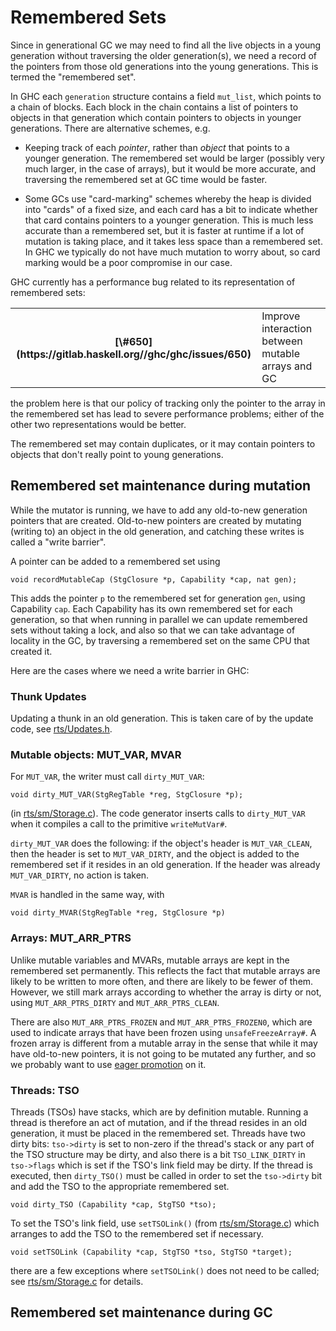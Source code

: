 # Remembered Sets


Since in generational GC we may need to find all the live objects in a young generation without traversing the older generation(s), we need a record of the pointers from those old generations into the young generations.  This is termed the "remembered set".  


In GHC each `generation` structure contains a field `mut_list`, which points to a chain of blocks.  Each block in the chain contains a list of pointers to objects in that generation which contain pointers to objects in younger generations.  There are alternative schemes, e.g.

- Keeping track of each *pointer*, rather than *object* that points to a younger generation.  The remembered set would
  be larger (possibly very much larger, in the case of arrays), but it would be more accurate, and traversing the
  remembered set at GC time would be faster.

- Some GCs use "card-marking" schemes whereby the heap is divided into "cards" of a fixed size, and each card has a bit to
  indicate whether that card contains pointers to a younger generation.  This is much less accurate than a remembered set,
  but it is faster at runtime if a lot of mutation is taking place, and it takes less space than a remembered set.  In GHC
  we typically do not have much mutation to worry about, so card marking would be a poor compromise in our case.


GHC currently has a performance bug related to its representation of remembered sets:

<table><tr><th>[\#650](https://gitlab.haskell.org//ghc/ghc/issues/650)</th>
<td>Improve interaction between mutable arrays and GC</td></tr></table>


the problem here is that our policy of tracking only the pointer to the array in the remembered set has lead to severe performance problems; either of the other two representations would be better.


The remembered set may contain duplicates, or it may contain pointers to objects that don't really point to young generations.

## Remembered set maintenance during mutation


While the mutator is running, we have to add any old-to-new generation pointers that are created.  Old-to-new pointers are created by mutating (writing to) an object in the old generation, and catching these writes is called a "write barrier".  


A pointer can be added to a remembered set using 

```wiki
void recordMutableCap (StgClosure *p, Capability *cap, nat gen);
```


This adds the pointer `p` to the remembered set for generation `gen`, using Capability `cap`.  Each Capability has its own remembered set for each generation, so that when running in parallel we can update remembered sets without taking a lock, and also so that we can take advantage of locality in the GC, by traversing a remembered set on the same CPU that created it.


Here are the cases where we need a write barrier in GHC:

### Thunk Updates


Updating a thunk in an old generation.  This is taken care of by the update code, see [rts/Updates.h](/trac/ghc/browser/ghc/rts/Updates.h).

### Mutable objects: MUT_VAR, MVAR


For `MUT_VAR`, the writer must call `dirty_MUT_VAR`:

```wiki
void dirty_MUT_VAR(StgRegTable *reg, StgClosure *p);
```


(in [rts/sm/Storage.c](/trac/ghc/browser/ghc/rts/sm/Storage.c)).  The code generator inserts calls to `dirty_MUT_VAR` when it compiles a call to the primitive `writeMutVar#`.

`dirty_MUT_VAR` does the following: if the object's header is `MUT_VAR_CLEAN`, then the header is set to `MUT_VAR_DIRTY`, and the object is added to the remembered set if it resides in an old generation.  If the header was already `MUT_VAR_DIRTY`, no action
is taken.

`MVAR` is handled in the same way, with 

```wiki
void dirty_MVAR(StgRegTable *reg, StgClosure *p)
```

### Arrays: MUT_ARR_PTRS


Unlike mutable variables and MVARs, mutable arrays are kept in the remembered set permanently.  This reflects the fact that mutable arrays are likely to be written to more often, and there are likely to be fewer of them.  However, we still mark arrays according to whether the array is dirty or not, using `MUT_ARR_PTRS_DIRTY` and `MUT_ARR_PTRS_CLEAN`.  


There are also `MUT_ARR_PTRS_FROZEN` and `MUT_ARR_PTRS_FROZEN0`, which are used to indicate arrays that have been frozen using `unsafeFreezeArray#`.  A frozen array is different from a mutable array in the sense that while it may have old-to-new pointers, it is not going to be mutated any further, and so we probably want to use [eager promotion](commentary/rts/storage/gc/eager-promotion) on it.

### Threads: TSO


Threads (TSOs) have stacks, which are by definition mutable.  Running a thread is therefore an act of mutation, and if the
thread resides in an old generation, it must be placed in the remembered set.  Threads have two dirty bits: `tso->dirty`
is set to non-zero if the thread's stack or any part of the TSO structure may be dirty, and also there is a bit
`TSO_LINK_DIRTY` in `tso->flags` which is set if the TSO's link field may be dirty.  If the thread is executed,
then `dirty_TSO()` must be called in order to set the `tso->dirty` bit and add the TSO to the appropriate remembered set.

```wiki
void dirty_TSO (Capability *cap, StgTSO *tso);
```


To set the TSO's link field, use `setTSOLink()` (from [rts/sm/Storage.c](/trac/ghc/browser/ghc/rts/sm/Storage.c)) which arranges to add the TSO to
the remembered set if necessary.

```wiki
void setTSOLink (Capability *cap, StgTSO *tso, StgTSO *target);
```


there are a few exceptions where `setTSOLink()` does not need to be called; see [rts/sm/Storage.c](/trac/ghc/browser/ghc/rts/sm/Storage.c) for details.

## Remembered set maintenance during GC
